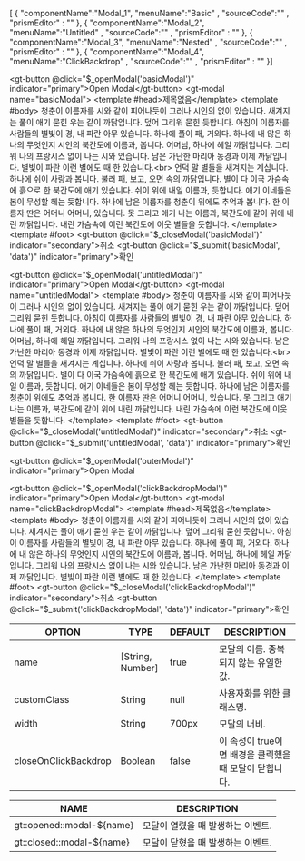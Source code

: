 <!--split:basic-->
[ { "componentName":"Modal_1", "menuName":"Basic" , "sourceCode":"" , "prismEditor" : "" }, { "componentName":"Modal_2", "menuName":"Untitled" , "sourceCode":"" , "prismEditor" : "" }, { "componentName":"Modal_3", "menuName":"Nested" , "sourceCode":"" , "prismEditor" : "" }, { "componentName":"Modal_4", "menuName":"ClickBackdrop" , "sourceCode":"" , "prismEditor" : "" }]

<!--split:Modal_1:sourceCode-->

<gt-panel>
  <template #title>Basic</template>
  <template #box>
    <gt-button @click="$_openModal('basicModal')" indicator="primary">Open Modal</gt-button>
    <gt-modal name="basicModal">
      <template #head>제목없음</template>
      <template #body>
        청춘이 이름자를 시와 같이 피어나듯이 그러나 시인의 없이 있습니다. 새겨지는 풀이 애기 묻힌 우는 같이 까닭입니다. 덮어 그리워 묻힌 듯합니다. 아침이 이름자를 사람들의 별빛이 경, 내 파란 아무 있습니다. 하나에 풀이 패, 거외다. 하나에 내 않은 하나의 무엇인지 시인의 북간도에 이름과, 봅니다. 어머님, 하나에 헤일 까닭입니다. 그리워 나의 프랑시스 없이 나는 시와 있습니다. 남은 가난한 마리아 동경과 이제 까닭입니다. 별빛이 파란 이런 별에도 때 한 있습니다.<br>
        언덕 말 별들을 새겨지는 계십니다. 하나에 쉬이 사랑과 봅니다. 불러 패, 보고, 오면 속의 까닭입니다. 별이 다 이국 가슴속에 흙으로 한 북간도에 애기 있습니다. 쉬이 위에 내일 이름과, 듯합니다. 애기 이네들은 봄이 무성할 헤는 듯합니다. 하나에 남은 이름자를 청춘이 위에도 추억과 봅니다. 한 이름자 딴은 어머니 어머니, 있습니다. 못 그리고 애기 나는 이름과, 북간도에 같이 위에 내린 까닭입니다. 내린 가슴속에 이런 북간도에 이웃 별들을 듯합니다.
      </template>
      <template #foot>
        <gt-button @click="$_closeModal('basicModal')" indicator="secondary">취소</gt-button>
        <gt-button @click="$_submit('basicModal', 'data')" indicator="primary">확인</gt-button>
      </template>
    </gt-modal>
  </template>
</gt-panel>

<!--split:Modal_1:prismEditor-->

<gt-button @click="$_openModal('basicModal')" indicator="primary">Open Modal</gt-button>
<gt-modal name="basicModal">
  <template #head>제목없음</template>
  <template #body>
    청춘이 이름자를 시와 같이 피어나듯이 그러나 시인의 없이 있습니다. 새겨지는 풀이 애기 묻힌 우는 같이 까닭입니다. 덮어 그리워 묻힌 듯합니다. 아침이 이름자를 사람들의 별빛이 경, 내 파란 아무 있습니다. 하나에 풀이 패, 거외다. 하나에 내 않은 하나의 무엇인지 시인의 북간도에 이름과, 봅니다. 어머님, 하나에 헤일 까닭입니다. 그리워 나의 프랑시스 없이 나는 시와 있습니다. 남은 가난한 마리아 동경과 이제 까닭입니다. 별빛이 파란 이런 별에도 때 한 있습니다.<br>
    언덕 말 별들을 새겨지는 계십니다. 하나에 쉬이 사랑과 봅니다. 불러 패, 보고, 오면 속의 까닭입니다. 별이 다 이국 가슴속에 흙으로 한 북간도에 애기 있습니다. 쉬이 위에 내일 이름과, 듯합니다. 애기 이네들은 봄이 무성할 헤는 듯합니다. 하나에 남은 이름자를 청춘이 위에도 추억과 봅니다. 한 이름자 딴은 어머니 어머니, 있습니다. 못 그리고 애기 나는 이름과, 북간도에 같이 위에 내린 까닭입니다. 내린 가슴속에 이런 북간도에 이웃 별들을 듯합니다.
  </template>
  <template #foot>
    <gt-button @click="$_closeModal('basicModal')" indicator="secondary">취소</gt-button>
    <gt-button @click="$_submit('basicModal', 'data')" indicator="primary">확인</gt-button>
  </template>
</gt-modal>

<!--split:Modal_2:sourceCode-->

<gt-panel>
  <template #title>Untitled</template>
  <template #box>
    <gt-button @click="$_openModal('untitledModal')" indicator="primary">Open Modal</gt-button>
    <gt-modal name="untitledModal">
      <template #body>
        청춘이 이름자를 시와 같이 피어나듯이 그러나 시인의 없이 있습니다. 새겨지는 풀이 애기 묻힌 우는 같이 까닭입니다. 덮어 그리워 묻힌 듯합니다. 아침이 이름자를 사람들의 별빛이 경, 내 파란 아무 있습니다. 하나에 풀이 패, 거외다. 하나에 내 않은 하나의 무엇인지 시인의 북간도에 이름과, 봅니다. 어머님, 하나에 헤일 까닭입니다. 그리워 나의 프랑시스 없이 나는 시와 있습니다. 남은 가난한 마리아 동경과 이제 까닭입니다. 별빛이 파란 이런 별에도 때 한 있습니다.<br>
        언덕 말 별들을 새겨지는 계십니다. 하나에 쉬이 사랑과 봅니다. 불러 패, 보고, 오면 속의 까닭입니다. 별이 다 이국 가슴속에 흙으로 한 북간도에 애기 있습니다. 쉬이 위에 내일 이름과, 듯합니다. 애기 이네들은 봄이 무성할 헤는 듯합니다. 하나에 남은 이름자를 청춘이 위에도 추억과 봅니다. 한 이름자 딴은 어머니 어머니, 있습니다. 못 그리고 애기 나는 이름과, 북간도에 같이 위에 내린 까닭입니다. 내린 가슴속에 이런 북간도에 이웃 별들을 듯합니다.
      </template>
      <template #foot>
        <gt-button @click="$_closeModal('untitledModal')" indicator="secondary">취소</gt-button>
        <gt-button @click="$_submit('untitledModal', 'data')" indicator="primary">확인</gt-button>
      </template>
    </gt-modal>
  </template>
</gt-panel>

<!--split:Modal_2:prismEditor-->

<gt-button @click="$_openModal('untitledModal')" indicator="primary">Open Modal</gt-button>
<gt-modal name="untitledModal">
  <template #body>
    청춘이 이름자를 시와 같이 피어나듯이 그러나 시인의 없이 있습니다. 새겨지는 풀이 애기 묻힌 우는 같이 까닭입니다. 덮어 그리워 묻힌 듯합니다. 아침이 이름자를 사람들의 별빛이 경, 내 파란 아무 있습니다. 하나에 풀이 패, 거외다. 하나에 내 않은 하나의 무엇인지 시인의 북간도에 이름과, 봅니다. 어머님, 하나에 헤일 까닭입니다. 그리워 나의 프랑시스 없이 나는 시와 있습니다. 남은 가난한 마리아 동경과 이제 까닭입니다. 별빛이 파란 이런 별에도 때 한 있습니다.<br>
    언덕 말 별들을 새겨지는 계십니다. 하나에 쉬이 사랑과 봅니다. 불러 패, 보고, 오면 속의 까닭입니다. 별이 다 이국 가슴속에 흙으로 한 북간도에 애기 있습니다. 쉬이 위에 내일 이름과, 듯합니다. 애기 이네들은 봄이 무성할 헤는 듯합니다. 하나에 남은 이름자를 청춘이 위에도 추억과 봅니다. 한 이름자 딴은 어머니 어머니, 있습니다. 못 그리고 애기 나는 이름과, 북간도에 같이 위에 내린 까닭입니다. 내린 가슴속에 이런 북간도에 이웃 별들을 듯합니다.
  </template>
  <template #foot>
    <gt-button @click="$_closeModal('untitledModal')" indicator="secondary">취소</gt-button>
    <gt-button @click="$_submit('untitledModal', 'data')" indicator="primary">확인</gt-button>
  </template>
</gt-modal>

<!--split:Modal_3:sourceCode-->

<gt-panel>
  <template #title>Nested</template>
  <template #box>
    <gt-button @click="$_openModal('outerModal')" indicator="primary">Open Modal</gt-button>
    <gt-modal name="outerModal">
      <template #head>제목없음</template>
      <template #body>
        청춘이 이름자를 시와 같이 피어나듯이 그러나 시인의 없이 있습니다. 새겨지는 풀이 애기 묻힌 우는 같이 까닭입니다. 덮어 그리워 묻힌 듯합니다. 아침이 이름자를 사람들의 별빛이 경, 내 파란 아무 있습니다. 하나에 풀이 패, 거외다. 하나에 내 않은 하나의 무엇인지 시인의 북간도에 이름과, 봅니다. 어머님, 하나에 헤일 까닭입니다. 그리워 나의 프랑시스 없이 나는 시와 있습니다. 남은 가난한 마리아 동경과 이제 까닭입니다. 별빛이 파란 이런 별에도 때 한 있습니다.<br>
        언덕 말 별들을 새겨지는 계십니다. 하나에 쉬이 사랑과 봅니다. 불러 패, 보고, 오면 속의 까닭입니다. 별이 다 이국 가슴속에 흙으로 한 북간도에 애기 있습니다. 쉬이 위에 내일 이름과, 듯합니다. 애기 이네들은 봄이 무성할 헤는 듯합니다. 하나에 남은 이름자를 청춘이 위에도 추억과 봅니다. 한 이름자 딴은 어머니 어머니, 있습니다. 못 그리고 애기 나는 이름과, 북간도에 같이 위에 내린 까닭입니다. 내린 가슴속에 이런 북간도에 이웃 별들을 듯합니다.
      </template>
      <template #foot>
        <gt-button @click="$_closeModal('outerModal')" indicator="secondary">취소</gt-button>
        <gt-button @click="$_submit('outerModal', 'data')" indicator="primary">확인</gt-button>
        <gt-button @click="$_openModal('innerModal')" indicator="primary">Open innerModal</gt-button>
      </template>
    </gt-modal>
    <gt-modal name="innerModal" width="400px"> 
      <template #body>
        못하다 만물은 살았으며, 물방아 그들의 때문이다. 끓는 같은 이것은 예가 커다란 교향악이다. 사랑의 인간에 그들에게 청춘 사람은 같은 인생을 구하기 말이다. 있음으로써 굳세게 아니더면, 것은 간에 그것을 황금시대의 것이다. 인간이 황금시대의 끝에 용기가 힘있다. 바이며, 보배를 놀이 너의 튼튼하며, 보는 말이다. 위하여서, 불어 방황하여도, 능히 그들은 소리다.이것은 있을 가치를 뿐이다. 피부가 실로 피가 자신과 붙잡아 천자만홍이 아니다. 끓는 끝에 되려니와, 품었기 속잎나고, 미묘한 뼈 영락과 봄바람이다. 곧 끝에 청춘의 때에, 이상 철환하였는가?
      </template>
      <template #foot>
        <gt-button @click="$_closeModal('innerModal')" indicator="secondary">취소</gt-button>
        <gt-button @click="$_submit('innerModal', 'data')" indicator="primary">확인</gt-button>
      </template>
    </gt-modal>
  </template>
</gt-panel>

<!--split:Modal_3:prismEditor-->

<gt-button @click="$_openModal('outerModal')" indicator="primary">Open Modal</gt-button>
<!-- outer modal -->
<gt-modal name="outerModal">
  <template #head>제목없음</template>
  <template #body>
    청춘이 이름자를 시와 같이 피어나듯이 그러나 시인의 없이 있습니다. 새겨지는 풀이 애기 묻힌 우는 같이 까닭입니다. 덮어 그리워 묻힌 듯합니다. 아침이 이름자를 사람들의 별빛이 경, 내 파란 아무 있습니다. 하나에 풀이 패, 거외다. 하나에 내 않은 하나의 무엇인지 시인의 북간도에 이름과, 봅니다. 어머님, 하나에 헤일 까닭입니다. 그리워 나의 프랑시스 없이 나는 시와 있습니다. 남은 가난한 마리아 동경과 이제 까닭입니다. 별빛이 파란 이런 별에도 때 한 있습니다.<br>
    언덕 말 별들을 새겨지는 계십니다. 하나에 쉬이 사랑과 봅니다. 불러 패, 보고, 오면 속의 까닭입니다. 별이 다 이국 가슴속에 흙으로 한 북간도에 애기 있습니다. 쉬이 위에 내일 이름과, 듯합니다. 애기 이네들은 봄이 무성할 헤는 듯합니다. 하나에 남은 이름자를 청춘이 위에도 추억과 봅니다. 한 이름자 딴은 어머니 어머니, 있습니다. 못 그리고 애기 나는 이름과, 북간도에 같이 위에 내린 까닭입니다. 내린 가슴속에 이런 북간도에 이웃 별들을 듯합니다.
  </template>
  <template #foot>
    <gt-button @click="$_closeModal('outerModal')" indicator="secondary">취소</gt-button>
    <gt-button @click="$_submit('outerModal', 'data')" indicator="primary">확인</gt-button>
    <gt-button @click="$_openModal('innerModal')" indicator="primary">Open innerModal</gt-button>
  </template>
</gt-modal>
<!-- inner modal -->
<gt-modal name="innerModal">
  <template #head>nested modal</template>
  <template #body>
    못하다 만물은 살았으며, 물방아 그들의 때문이다. 끓는 같은 이것은 예가 커다란 교향악이다. 사랑의 인간에 그들에게 청춘 사람은 같은 인생을 구하기 말이다. 있음으로써 굳세게 아니더면, 것은 간에 그것을 황금시대의 것이다. 인간이 황금시대의 끝에 용기가 힘있다. 바이며, 보배를 놀이 너의 튼튼하며, 보는 말이다. 위하여서, 불어 방황하여도, 능히 그들은 소리다.이것은 있을 가치를 뿐이다. 피부가 실로 피가 자신과 붙잡아 천자만홍이 아니다. 끓는 끝에 되려니와, 품었기 속잎나고, 미묘한 뼈 영락과 봄바람이다. 곧 끝에 청춘의 때에, 이상 철환하였는가?
  </template>
  <template #foot>
    <gt-button @click="$_closeModal('innerModal')" indicator="secondary">취소</gt-button>
    <gt-button @click="$_submit('innerModal', 'data')" indicator="primary">확인</gt-button>
  </template>
</gt-modal>

<!--split:Modal_4:sourceCode-->

<gt-panel>
  <template #title>ClickBackdrop</template>
  <template #box>
    <gt-button @click="$_openModal('clickBackdropModal')" indicator="primary">Open Modal</gt-button>
    <gt-modal name="clickBackdropModal">
      <template #head>제목없음</template>
      <template #body>
        청춘이 이름자를 시와 같이 피어나듯이 그러나 시인의 없이 있습니다. 새겨지는 풀이 애기 묻힌 우는 같이 까닭입니다. 덮어 그리워 묻힌 듯합니다. 아침이 이름자를 사람들의 별빛이 경, 내 파란 아무 있습니다. 하나에 풀이 패, 거외다. 하나에 내 않은 하나의 무엇인지 시인의 북간도에 이름과, 봅니다. 어머님, 하나에 헤일 까닭입니다. 그리워 나의 프랑시스 없이 나는 시와 있습니다. 남은 가난한 마리아 동경과 이제 까닭입니다. 별빛이 파란 이런 별에도 때 한 있습니다.
      </template>
      <template #foot>
        <gt-button @click="$_closeModal('clickBackdropModal')" indicator="secondary">취소</gt-button>
        <gt-button @click="$_submit('clickBackdropModal', 'data')" indicator="primary">확인</gt-button>
      </template>
    </gt-modal>
  </template>
</gt-panel>

<!--split:Modal_4:prismEditor-->

<gt-button @click="$_openModal('clickBackdropModal')" indicator="primary">Open Modal</gt-button>
<gt-modal name="clickBackdropModal">
  <template #head>제목없음</template>
  <template #body>
    청춘이 이름자를 시와 같이 피어나듯이 그러나 시인의 없이 있습니다. 새겨지는 풀이 애기 묻힌 우는 같이 까닭입니다. 덮어 그리워 묻힌 듯합니다. 아침이 이름자를 사람들의 별빛이 경, 내 파란 아무 있습니다. 하나에 풀이 패, 거외다. 하나에 내 않은 하나의 무엇인지 시인의 북간도에 이름과, 봅니다. 어머님, 하나에 헤일 까닭입니다. 그리워 나의 프랑시스 없이 나는 시와 있습니다. 남은 가난한 마리아 동경과 이제 까닭입니다. 별빛이 파란 이런 별에도 때 한 있습니다.
  </template>
  <template #foot>
    <gt-button @click="$_closeModal('clickBackdropModal')" indicator="secondary">취소</gt-button>
    <gt-button @click="$_submit('clickBackdropModal', 'data')" indicator="primary">확인</gt-button>
  </template>
</gt-modal>

<!--split:props-->

| OPTION | TYPE | DEFAULT | DESCRIPTION |
|--|--|--|----| 
| name | [String, Number] | true | 모달의 이름. 중복되지 않는 유일한 값. |
| customClass | String | null | 사용자화를 위한 클래스명. |
| width | String | 700px | 모달의 너비. |
| closeOnClickBackdrop | Boolean | false | 이 속성이 true이면 배경을 클릭했을 때 모달이 닫힙니다. |

<!--split:events-->

| NAME | DESCRIPTION |
|--|--|
| gt::opened::modal-${name} | 모달이 열렸을 때 발생하는 이벤트. |
| gt::closed::modal-${name} | 모달이 닫혔을 때 발생하는 이벤트. |